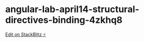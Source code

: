 # angular-lab-april14-structural-directives-binding-4zkhq8

[Edit on StackBlitz ⚡️](https://stackblitz.com/edit/angular-lab-april14-structural-directives-binding-4zkhq8)